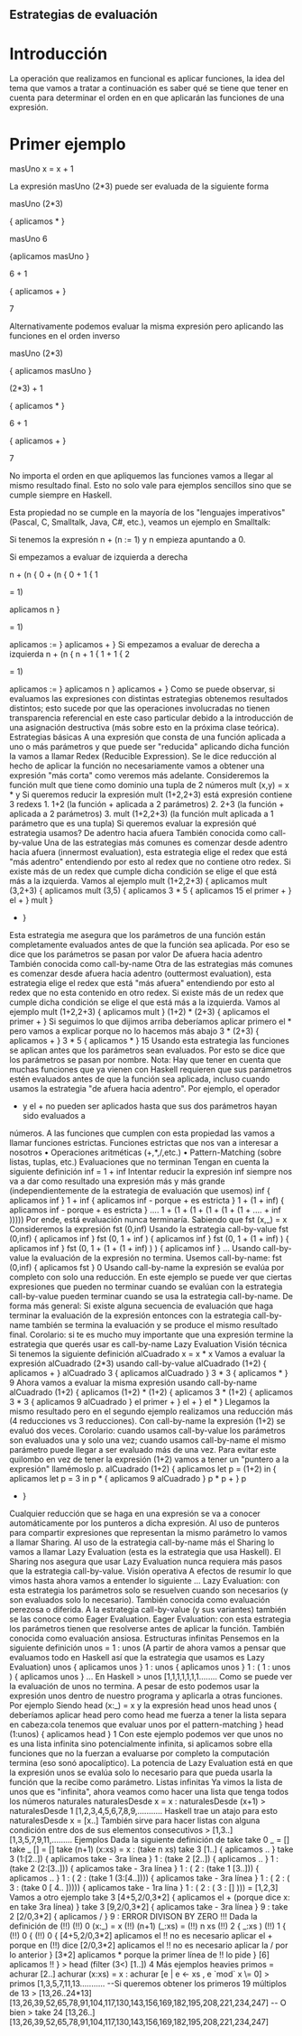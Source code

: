 Estrategias de evaluación
-------------------------

Introducción
============

La operación que realizamos en funcional es aplicar funciones, la idea del tema que vamos a tratar a continuación es saber qué se tiene que tener en cuenta para determinar el orden en en que aplicarán las funciones de una expresión.

Primer ejemplo
==============

masUno x = x + 1

La expresión masUno (2\*3) puede ser evaluada de la siguiente forma

masUno (2\*3)

{ aplicamos \* }

masUno 6

{aplicamos masUno }

6 + 1

{ aplicamos + }

7

Alternativamente podemos evaluar la misma expresión pero aplicando las funciones en el orden inverso

masUno (2\*3)

{ aplicamos masUno }

(2\*3) + 1

{ aplicamos \* }

6 + 1

{ aplicamos + }

7

No importa el orden en que apliquemos las funciones vamos a llegar al mismo resultado final. Esto no solo vale para ejemplos sencillos sino que se cumple siempre en Haskell.

Esta propiedad no se cumple en la mayoría de los "lenguajes imperativos" (Pascal, C, Smalltalk, Java, C\#, etc.), veamos un ejemplo en Smalltalk:

Si tenemos la expresión n + (n := 1) y n empieza apuntando a 0.

Si empezamos a evaluar de izquierda a derecha

n + (n { 0 + (n { 0 + 1 { 1

  
= 1)

aplicamos n }

  
= 1)

aplicamos := } aplicamos + } Si empezamos a evaluar de derecha a izquierda n + (n { n + 1 { 1 + 1 { 2

  
= 1)

aplicamos := } aplicamos n } aplicamos + } Como se puede observar, si evaluamos las expresiones con distintas estrategias obtenemos resultados distintos; esto sucede por que las operaciones involucradas no tienen transparencia referencial en este caso particular debido a la introducción de una asignación destructiva (más sobre esto en la próxima clase teórica). Estrategias básicas A una expresión que consta de una función aplicada a uno o más parámetros y que puede ser "reducida" aplicando dicha función la vamos a llamar Redex (Reducible Expression). Se le dice reducción al hecho de aplicar la función no necesariamente vamos a obtener una expresión "más corta" como veremos más adelante. Consideremos la función mult que tiene como dominio una tupla de 2 números mult (x,y) = x \* y Si queremos reducir la expresión mult (1+2,2+3) está expresión contiene 3 redexs 1. 1+2 (la función + aplicada a 2 parámetros) 2. 2+3 (la función + aplicada a 2 parámetros) 3. mult (1+2,2+3) (la función mult aplicada a 1 parámetro que es una tupla) Si queremos evaluar la expresión qué estrategia usamos? De adentro hacia afuera También conocida como call-by-value Una de las estrategias más comunes es comenzar desde adentro hacia afuera (innermost evaluation), esta estrategia elige el redex que está "más adentro" entendiendo por esto al redex que no contiene otro redex. Si existe más de un redex que cumple dicha condición se elige el que está más a la izquierda. Vamos al ejemplo mult (1+2,2+3) { aplicamos mult (3,2+3) { aplicamos mult (3,5) { aplicamos 3 \* 5 { aplicamos 15 el primer + } el + } mult }

-   }

Esta estrategia me asegura que los parámetros de una función están completamente evaluados antes de que la función sea aplicada. Por eso se dice que los parámetros se pasan por valor De afuera hacia adentro También conocida como call-by-name Otra de las estrategias más comunes es comenzar desde afuera hacia adentro (outtermost evaluation), esta estrategia elige el redex que está "más afuera" entendiendo por esto al redex que no esta contenido en otro redex. Si existe más de un redex que cumple dicha condición se elige el que está más a la izquierda. Vamos al ejemplo mult (1+2,2+3) { aplicamos mult } (1+2) \* (2+3) { aplicamos el primer + } Si seguimos lo que dijimos arriba deberíamos aplicar primero el \* pero vamos a explicar porque no lo hacemos más abajo 3 \* (2+3) { aplicamos + } 3 \* 5 { aplicamos \* } 15 Usando esta estrategia las funciones se aplican antes que los parámetros sean evaluados. Por esto se dice que los parámetros se pasan por nombre. Nota: Hay que tener en cuenta que muchas funciones que ya vienen con Haskell requieren que sus parámetros estén evaluados antes de que la función sea aplicada, incluso cuando usamos la estrategia "de afuera hacia adentro". Por ejemplo, el operador

-   y el + no pueden ser aplicados hasta que sus dos parámetros hayan sido evaluados a

números. A las funciones que cumplen con esta propiedad las vamos a llamar funciones estrictas. Funciones estrictas que nos van a interesar a nosotros • Operaciones aritméticas (+,\*,/,etc.) • Pattern-Matching (sobre listas, tuplas, etc.) Evaluaciones que no terminan Tengan en cuenta la siguiente definición inf = 1 + inf Intentar reducir la expresión inf siempre nos va a dar como resultado una expresión más y más grande (independientemente de la estrategia de evaluación que usemos) inf { aplicamos inf } 1 + inf { aplicamos inf - porque + es estricta } 1 + (1 + inf) { aplicamos inf - porque + es estricta } .... 1 + (1 + (1 + (1 + (1 + (1 + .... + inf ))))) Por ende, está evaluación nunca terminaría. Sabiendo que fst (x,\_) = x Consideremos la expresión fst (0,inf) Usando la estrategia call-by-value fst (0,inf) { aplicamos inf } fst (0, 1 + inf ) { aplicamos inf } fst (0, 1 + (1 + inf) ) { aplicamos inf } fst (0, 1 + (1 + (1 + inf) ) ) { aplicamos inf } ... Usando call-by-value la evaluación de la expresión no termina. Usemos call-by-name: fst (0,inf) { aplicamos fst } 0 Usando call-by-name la expresión se evalúa por completo con solo una reducción. En este ejemplo se puede ver que ciertas expresiones que pueden no terminar cuando se evalúan con la estrategia call-by-value pueden terminar cuando se usa la estrategia call-by-name. De forma más general: Si existe alguna secuencia de evaluación que haga terminar la evaluación de la expresión entonces con la estrategia call-by-name también se termina la evaluación y se produce el mismo resultado final. Corolario: si te es mucho muy importante que una expresión termine la estrategia que querés usar es call-by-name Lazy Evaluation Visión técnica Si tenemos la siguiente definición alCuadrado x = x \* x Vamos a evaluar la expresión alCuadrado (2\*3) usando call-by-value alCuadrado (1+2) { aplicamos + } alCuadrado 3 { aplicamos alCuadrado } 3 \* 3 { aplicamos \* } 9 Ahora vamos a evaluar la misma expresión usando call-by-name alCuadrado (1+2) { aplicamos (1+2) \* (1+2) { aplicamos 3 \* (1+2) { aplicamos 3 \* 3 { aplicamos 9 alCuadrado } el primer + } el + } el \* } Llegamos la mismo resultado pero en el segundo ejemplo realizamos una reducción más (4 reducciones vs 3 reducciones). Con call-by-name la expresión (1+2) se evaluó dos veces. Corolario: cuando usamos call-by-value los parámetros son evaluados una y solo una vez; cuando usamos call-by-name el mismo parámetro puede llegar a ser evaluado más de una vez. Para evitar este quilombo en vez de tener la expresión (1+2) vamos a tener un "puntero a la expresión" llamémoslo p. alCuadrado (1+2) { aplicamos let p = (1+2) in { aplicamos let p = 3 in p \* { aplicamos 9 alCuadrado } p \* p + } p

-   }

Cualquier reducción que se haga en una expresión se va a conocer automáticamente por los punteros a dicha expresión. Al uso de punteros para compartir expresiones que representan la mismo parámetro lo vamos a llamar Sharing. Al uso de la estrategia call-by-name más el Sharing lo vamos a llamar Lazy Evaluation (esta es la estrategia que usa Haskell). El Sharing nos asegura que usar Lazy Evaluation nunca requiera más pasos que la estrategia call-by-value. Visión operativa A efectos de resumir lo que vimos hasta ahora vamos a entender lo siguiente ... Lazy Evaluation: con esta estrategia los parámetros solo se resuelven cuando son necesarios (y son evaluados solo lo necesario). También conocida como evaluación perezosa o diferida. A la estrategia call-by-value (y sus variantes) también se las conoce como Eager Evaluation. Eager Evaluation: con esta estrategia los parámetros tienen que resolverse antes de aplicar la función. También conocida como evaluación ansiosa. Estructuras infinitas Pensemos en la siguiente definición unos = 1 : unos (A partir de ahora vamos a pensar que evaluamos todo en Haskell así que la estrategia que usamos es Lazy Evaluation) unos { aplicamos unos } 1 : unos { aplicamos unos } 1 : ( 1 : unos ) { aplicamos unos } ... En Haskell &gt; unos \[1,1,1,1,1,1,1........ Como se puede ver la evaluación de unos no termina. A pesar de esto podemos usar la expresión unos dentro de nuestro programa y aplicarla a otras funciones. Por ejemplo Siendo head (x:\_) = x y la expresión head unos head unos { deberíamos aplicar head pero como head me fuerza a tener la lista separa en cabeza:cola tenemos que evaluar unos por el pattern-matching } head (1:unos) { aplicamos head } 1 Con este ejemplo podemos ver que unos no es una lista infinita sino potencialmente infinita, si aplicamos sobre ella funciones que no la fuerzan a evaluarse por completo la computación termina (eso sonó apocalíptico). La potencia de Lazy Evaluation está en que la expresión unos se evalúa solo lo necesario para que pueda usarla la función que la recibe como parámetro. Listas infinitas Ya vimos la lista de unos que es "infinita", ahora veamos como hacer una lista que tenga todos los números naturales naturalesDesde x = x : naturalesDesde (x+1) &gt; naturalesDesde 1 \[1,2,3,4,5,6,7,8,9,........... Haskell trae un atajo para esto naturalesDesde x = \[x..\] También sirve para hacer listas con alguna condición entre dos de sus elementos consecutivos &gt; \[1,3..\] \[1,3,5,7,9,11,......... Ejemplos Dada la siguiente definición de take take 0 \_ = \[\] take \_ \[\] = \[\] take (n+1) (x:xs) = x : (take n xs) take 3 \[1..\] { aplicamos .. } take 3 (1:\[2..\]) { aplicamos take - 3ra línea } 1 : (take 2 \[2..\]) { aplicamos .. } 1 : (take 2 (2:\[3..\])) { aplicamos take - 3ra línea } 1 : ( 2 : (take 1 \[3..\])) { aplicamos .. } 1 : ( 2 : (take 1 (3:\[4..\]))) { aplicamos take - 3ra línea } 1 : ( 2 : ( 3 : (take 0 \[ 4.. \])))) { aplicamos take - 1ra lína } 1 : ( 2 : ( 3 : \[\] ))) = \[1,2,3\] Vamos a otro ejemplo take 3 \[4+5,2/0,3\*2\] { aplicamos el + (porque dice x: en take 3ra línea) } take 3 \[9,2/0,3\*2\] { aplicamos take - 3ra línea } 9 : take 2 \[2/0,3\*2\] { aplicamos / } 9 : ERROR DIVISON BY ZERO !!! Dada la definición de (!!) (!!) 0 (x:\_) = x (!!) (n+1) (\_:xs) = (!!) n xs (!!) 2 { \_:xs ) (!!) 1 { (!!) 0 { (!!) 0 { \[4+5,2/0,3\*2\] aplicamos el !! no es necesario aplicar el + porque en (!!) dice \[2/0,3\*2\] aplicamos el !! no es necesario aplicar la / por lo anterior } \[3\*2\] aplicamos \* porque la primer línea de !! lo pide } \[6\] aplicamos !! } &gt; head (filter (3&lt;) \[1..\]) 4 Más ejemplos heavies primos = achurar \[2..\] achurar (x:xs) = x : achurar \[e | e &lt;- xs , e \`mod\` x \\= 0\] &gt; primos \[1,3,5,7,11,13........... --Si queremos obtener los primeros 19 múltiplos de 13 &gt; \[13,26..24\*13\] \[13,26,39,52,65,78,91,104,117,130,143,156,169,182,195,208,221,234,247\] -- O bien &gt; take 24 \[13,26..\] \[13,26,39,52,65,78,91,104,117,130,143,156,169,182,195,208,221,234,247\]
